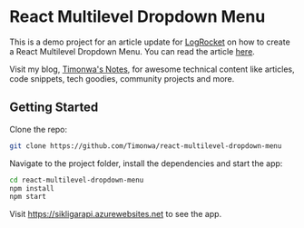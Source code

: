 # React Multilevel Dropdown Menu

This is a demo project for an article update for [LogRocket](https://blog.logrocket.com/author/pelumiakintokun/) on how to create a React Multilevel Dropdown Menu. You can read the article [here](https://blog.logrocket.com/creating-multilevel-dropdown-menu-react/).

Visit my blog, [Timonwa's Notes](https://blog.timonwa.com), for awesome technical content like articles, code snippets, tech goodies, community projects and more.

## Getting Started

Clone the repo:

```bash
git clone https://github.com/Timonwa/react-multilevel-dropdown-menu
```

Navigate to the project folder, install the dependencies and start the app:

```bash
cd react-multilevel-dropdown-menu
npm install
npm start
```

Visit <https://sikligarapi.azurewebsites.net> to see the app.
